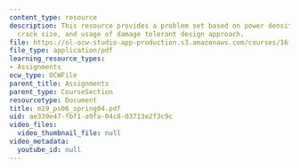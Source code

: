 ```yaml
---
content_type: resource
description: This resource provides a problem set based on power density, critical
  crack size, and usage of damage tolerant design approach.
file: https://ol-ocw-studio-app-production.s3.amazonaws.com/courses/16-01-unified-engineering-i-ii-iii-iv-fall-2005-spring-2006/ae339e47fbf1a9fa04c803713e2f3c9c_m19_ps06_spring04.pdf
file_type: application/pdf
learning_resource_types:
- Assignments
ocw_type: OCWFile
parent_title: Assignments
parent_type: CourseSection
resourcetype: Document
title: m19_ps06_spring04.pdf
uid: ae339e47-fbf1-a9fa-04c8-03713e2f3c9c
video_files:
  video_thumbnail_file: null
video_metadata:
  youtube_id: null
---
```

